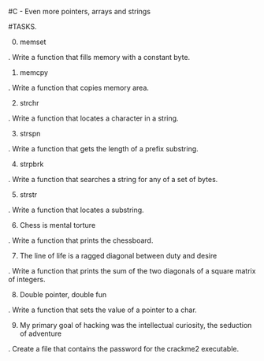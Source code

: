 #C - Even more pointers, arrays and strings

#TASKS.

0. memset

  . Write a function that fills memory with a constant byte.

1. memcpy

  . Write a function that copies memory area.

2. strchr

  . Write a function that locates a character in a string.

3. strspn

  . Write a function that gets the length of a prefix substring.

4. strpbrk

  . Write a function that searches a string for any of a set of bytes.

5. strstr

  . Write a function that locates a substring.

6. Chess is mental torture

  . Write a function that prints the chessboard.

7. The line of life is a ragged diagonal between duty and desire

  . Write a function that prints the sum of the two diagonals of a square matrix of integers.

8. Double pointer, double fun

  . Write a function that sets the value of a pointer to a char.

9. My primary goal of hacking was the intellectual curiosity, the seduction of adventure

  . Create a file that contains the password for the crackme2 executable.

